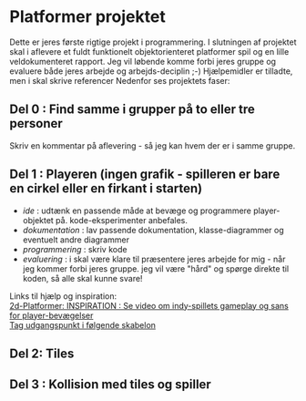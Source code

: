 # Platformer projektet

Dette er jeres første rigtige projekt i programmering. I slutningen af projektet skal i aflevere et fuldt funktionelt objektorienteret platformer spil og en lille veldokumenteret rapport.
Jeg vil løbende komme forbi jeres gruppe og evaluere både jeres arbejde og arbejds-deciplin ;-)
Hjælpemidler er tilladte, men i skal skrive referencer
Nedenfor ses projektets faser:

## Del 0 : Find samme i grupper på to eller tre personer
Skriv en kommentar på aflevering - så jeg kan hvem der er i samme gruppe.

## Del 1 : Playeren (ingen grafik - spilleren er bare en cirkel eller en firkant i starten)
- *ide* : udtænk en passende måde at bevæge og programmere player-objektet på. kode-eksperimenter anbefales.
- *dokumentation* : lav passende dokumentation, klasse-diagrammer og eventuelt andre diagrammer
- *programmering* : skriv kode
- *evaluering* : i skal være klare til præsentere jeres arbejde for mig - når jeg kommer forbi jeres gruppe. jeg vil være "hård" og spørge direkte til koden, så alle skal kunne svare!

Links til hjælp og inspiration:     
[2d-Platformer: INSPIRATION : Se video om indy-spillets gameplay og sans for player-bevægelser](https://www.youtube.com/watch?v=yorTG9at90g)     
[Tag udgangspunkt i følgende skabelon](forlob24_kodeforslag_del1.md)   

## Del 2: Tiles

## Del 3 : Kollision med tiles og spiller
